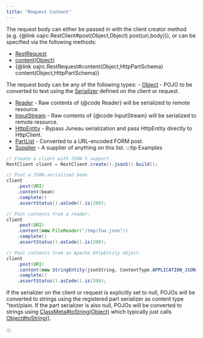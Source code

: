 ```yaml
---
title: "Request Content"
---
```


The request body can either be passed in with the client creator method (e.g.
\{@link oajrc.RestClient#post(Object,Object) post(uri,body)\}), or can be specified via the following methods:
- [RestRequest](../apidocs/org/apache/juneau/rest/client/RestRequest.html)
- [content(Object)](../apidocs/org/apache/juneau/rest/client/RestRequest.html#content(Object))
- \{@link oajrc.RestRequest#content(Object,HttpPartSchema) content(Object,HttpPartSchema)\}

The request body can be any of the following types: - [Object](../apidocs/java/lang/Object.html) - POJO to be converted to text using the [Serializer](../apidocs/org/apache/juneau/serializer/Serializer.html) defined on the client or request.
- [Reader](../apidocs/java/io/Reader.html) - Raw contents of \{@code Reader\} will be serialized to remote resource.
- [InputStream](../apidocs/java/io/InputStream.html) - Raw contents of \{@code InputStream\} will be serialized to remote resource.
- [HttpEntity](../apidocs/org/apache/http/HttpEntity.html) - Bypass Juneau serialization and pass HttpEntity directly to HttpClient.
- [PartList](../apidocs/org/apache/juneau/http/part/PartList.html) - Converted to a URL-encoded FORM post.
- [Supplier](../apidocs/java/util/function/Supplier.html) - A supplier of anything on this list.
:::tip Examples


```java
// Create a client with JSON 5 support.
RestClient client = RestClient.create().json5().build();

// Post a JSON-serialized bean.
client
    .post(URI)
    .content(bean)
    .complete()
    .assertStatus().asCode().is(200);

// Post contents from a reader.
client
    .post(URI)
    .content(new FileReader("/tmp/foo.json"))
    .complete()
    .assertStatus().asCode().is(200);

// Post contents from an Apache HttpEntity object.
client
    .post(URI)
    .content(new StringEntity(jsonString, ContentType.APPLICATION_JSON))
    .complete()
    .assertStatus().asCode().is(200);
```


If the serializer on the client or request is explicitly set to null, POJOs will be converted to strings
using the registered part serializer as content type "text/plain.  If the part serializer is also null,
POJOs will be converted to strings using [ClassMeta#toString(Object)](../apidocs/org/apache/juneau/ClassMeta.html#toString(Object)) which typically just calls [Object#toString()](../apidocs/java/lang/Object.html#toString()).

:::
